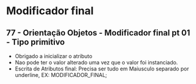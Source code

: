 # Modificador final

## 77 - Orientação Objetos - Modificador final pt 01 - Tipo primitivo
- Obrigado a inicializar o atributo
- Nao pode ter o valor alterado uma vez que o valor foi instanciado.
- Escrita de Atributos final: Precisa ser tudo em Maiusculo separado por underline, EX: MODIFICADOR_FINAL; 
